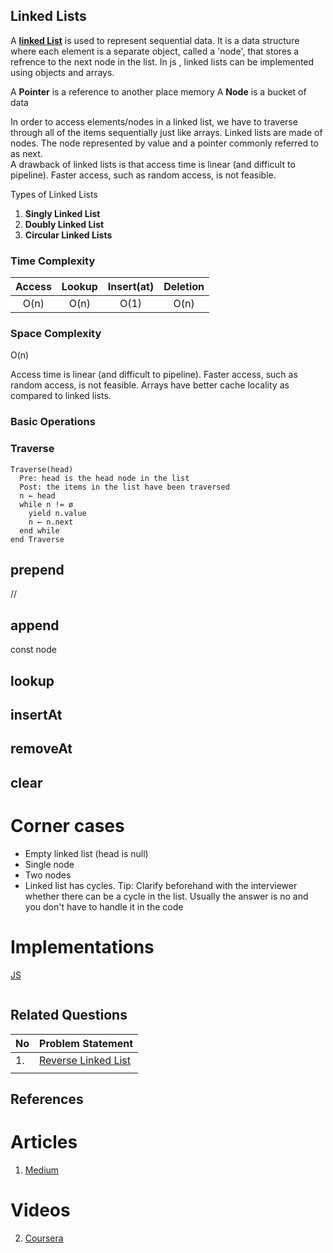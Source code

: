 ## **Linked Lists**
A **[linked List]()** is used to represent sequential data. It is a data structure where each element is a separate object, called a 'node', that stores a refrence to the next node in the list. In js , linked lists can be implemented using objects and arrays.

A **Pointer** is a reference to another place memory
A **Node** is a bucket of data

In order to access elements/nodes in a linked list, we have to traverse through all of the items sequentially just like arrays.
Linked lists are made of nodes. The node represented by value and a pointer commonly referred to as next. <br> A drawback of linked lists is that access time is linear (and difficult to pipeline). Faster access, such as random access, is not feasible.

Types of Linked Lists
1. **Singly Linked List**
2. **Doubly Linked List**
3. **Circular Linked Lists**


### Time Complexity

| Access | Lookup | Insert(at) | Deletion |
|:------:|:------:|:----------:|:--------:|
|  O(n)  |  O(n)  |    O(1)    |   O(n)   |

### Space Complexity

O(n)

Access time is linear (and difficult to pipeline). Faster access, such as random access, is not feasible. Arrays have better cache locality as compared to linked lists.


### **Basic Operations**
### Traverse

```text
Traverse(head)
  Pre: head is the head node in the list
  Post: the items in the list have been traversed
  n ← head
  while n != ø
    yield n.value
    n ← n.next
  end while
end Traverse
```

## prepend 
//

## append
const node 

## lookup

## insertAt

## removeAt

## clear

# Corner cases

- Empty linked list (head is null)
- Single node
- Two nodes
- Linked list has cycles.
  Tip: Clarify beforehand with the interviewer whether there can be a cycle in the list. Usually the answer is no and you don't have to handle it in the code

# Implementations
[JS]()
```
```



## Related Questions
| No | Problem Statement                                                         |
|----|---------------------------------------------------------------------------|
| 1. | [Reverse Linked List](https://leetcode.com/problems/reverse-linked-list/) |
|    |                                                                           |

## References

# Articles

1.  [Medium](https://medium.com/basecs/whats-a-linked-list-anyway-part-1-d8b7e6508b9d)

# Videos

2.  [Coursera](https://www.coursera.org/lecture/data-structures/singly-linked-lists-kHhgK)

